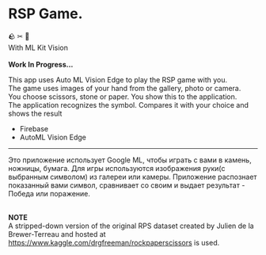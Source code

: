 # RSP Game. 
🪨 ✂ 📃</br>
With ML Kit Vision</br></br>
**Work In Progress...**

This app uses Auto ML Vision Edge to play the RSP game with you.</br>
The game uses images of your hand from the gallery, photo or camera. </br>
You choose scissors, stone or paper. You show this to the application. </br>
The application recognizes the symbol. Compares it with your choice and shows the result
</br>
* Firebase</br>
* AutoML Vision Edge

___
Это приложение использует Google ML, чтобы играть с вами в камень, ножницы, бумага. 
Для игры используются изображения руки(с выбранным символом) из галереи или камеры. Приложение распознает показанный вами символ, сравнивает со своим и выдает результат - Победа или поражение.
</br></br>

**NOTE**</br>
A stripped-down version of the original RPS dataset created by Julien de la Brewer-Terreau and hosted at https://www.kaggle.com/drgfreeman/rockpaperscissors is used.
